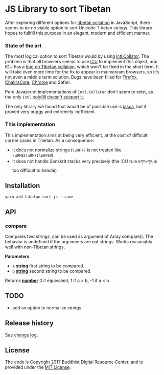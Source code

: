 # JS Library to sort Tibetan

After exploring different options for [tibetan collation](https://github.com/eroux/tibetan-collation) in JavaScript, there seems to be no viable option to sort Unicode Tibetan strings. This library hopes to fullfill this purpose in an elegant, modern and efficient manner.

### State of the art

The most logical option to sort Tibetan would by using [Intl.Collator](https://developer.mozilla.org/en-US/docs/Web/JavaScript/Reference/Global_Objects/Collator). The problem is that all browsers seems to use [ICU](http://site.icu-project.org/) to implement this object, and ICU has a [bug on Tibetan collation](http://bugs.icu-project.org/trac/ticket/13224), which won't be fixed in the short term. It will take even more time for the fix to appear in mainstream browsers, so it's not even a middle term solution. Bugs have been filled for [Firefox](https://bugzilla.mozilla.org/show_bug.cgi?id=1370185), [ChakraCore](https://github.com/Microsoft/ChakraCore/issues/3175), [Chrome](https://bugs.chromium.org/p/chromium/issues/detail?id=729508) and Safari.

Pure Javascript implementations of `Intl.Collator` don't seem to exist, as the only `Intl` [polyfill](https://github.com/andyearnshaw/Intl.js/) [doesn't support it](https://github.com/andyearnshaw/Intl.js/#what-about-intlcollator).

The only library we found that would be of possible use is [lasca](https://github.com/atomgomba/lasca), but it proved very buggy and extremely inefficient.

### This implementation

This implementation aims at being very efficient, at the cost of difficult corner cases in Tibetan. As a consequence:
- it does not normalize strings (`\u0F77` is not treated like `\u0FB2\u0F71\u0F80`)
- it does not handle Sanskrit stacks very precisely (the ICU rule `&ཀར<ཀརྐ` is too difficult to handle)

## Installation

    yarn add tibetan-sort-js --save

## API

<!-- Generated by documentation.js. Update this documentation by updating the source code. -->

### compare

Compares two strings, can be used as argument of Array.compare(). 
The behavior is undefined if the arguments are not strings. Works
reasonably well with non-Tibetan strings.

**Parameters**

-   `a` **[string](https://developer.mozilla.org/en-US/docs/Web/JavaScript/Reference/Global_Objects/String)** first string to be compared.
-   `b` **[string](https://developer.mozilla.org/en-US/docs/Web/JavaScript/Reference/Global_Objects/String)** second string to be compared.

Returns **[number](https://developer.mozilla.org/en-US/docs/Web/JavaScript/Reference/Global_Objects/Number)** 0 if equivalent, 1 if a > b, -1 if a &lt; b

## TODO

- add an option to normalize strings

## Release history

See [change log](CHANGELOG.md).

## License

The code is Copyright 2017 Buddhist Digital Resource Center, and is provided under the [MIT License](LICENSE).
